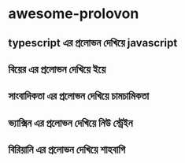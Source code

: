 # awesome-prolovon

## typescript এর প্রলোভন দেখিয়ে javascript

## বিয়ের এর প্রলোভন দেখিয়ে ইয়ে

## সাংবাদিকতা এর প্রলোভন দেখিয়ে চামচামিকতা

## ভ্যাক্সিন এর প্রলোভন দেখিয়ে নিউ স্ট্রেইন 

## বিরিয়ানি এর প্রলোভন দেখিয়ে শাহবাগি 
